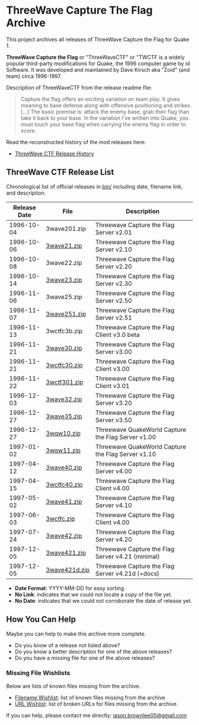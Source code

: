 # ThreeWave Capture The Flag Archive

This project archives all releases of ThreeWave Capture the Flag for Quake 1.

**ThreeWave Capture the Flag** or "ThreeWaveCTF" or "TWCTF is a widely popular third-party modifications for Quake, the 1996 computer game by id Software. It was developed and maintained by Dave Kirsch aka "Zoid" (and team) circa 1996-1997.

Description of ThreeWaveCTF from the release readme file:

> Capture the flag offers an exciting variation on team play.  It gives meaning to base defense along with offensive positioning and strikes. [...] The basic premise is: attack the enemy base, grab their flag than take it back to your base.  In the variation I've written into Quake, you must touch your base flag when carrying the enemy flag in order to score.

Read the reconstructed history of the mod releases here:

* [ThreeWave CTF Release History](research/history.md)

## ThreeWave CTF Release List

Chronological list of official releases in [bin/](bin/) including date, filename link, and description.

Release Date | File | Description
--- | --- | ---
1996-10-04 | 3wave201.zip | Threewave Capture the Flag Server v2.01
1996-10-06 | [3wave21.zip](bin/3wave21.zip) | Threewave Capture the Flag Server v2.10
1996-10-08 | 3wave22.zip | Threewave Capture the Flag Server v2.20
1996-10-14 | [3wave23.zip](bin/3wave23.zip) | Threewave Capture the Flag Server v2.30
1996-11-06 | 3wave25.zip | Threewave Capture the Flag Server v2.50
1996-11-07 | [3wave251.zip](bin/3wave251.zip) | Threewave Capture the Flag Server v2.51
1996-11-13 | 3wctfc3b.zip | Threewave Capture the Flag Client v3.0 beta
1996-11-21 | [3wave30.zip](bin/3wave30.zip) | Threewave Capture the Flag Server v3.00
1996-11-21 | [3wctfc30.zip](bin/3wctfc30.zip) | Threewave Capture the Flag Client v3.00
1996-11-22 | [3wctf301.zip](bin/3wctf301.zip) | Threewave Capture the Flag Client v3.01
1996-12-03 | [3wave32.zip](bin/3wave32.zip) | Threewave Capture the Flag Server v3.20
1996-12-27 | [3wave35.zip](bin/3wave35.zip) | Threewave Capture the Flag Server v3.50
1996-12-27 | [3wqw10.zip](bin/3wqw10.zip) | Threewave QuakeWorld Capture the Flag Server v1.00
1997-01-02 | [3wqw11.zip](bin/3wqw11.zip) | Threewave QuakeWorld Capture the Flag Server v1.10
1997-04-12 | [3wave40.zip](bin/3wave40.zip) | Threewave Capture the Flag Server v4.00
1997-04-15 | [3wctfc40.zip](bin/3wctfc40.zip) | Threewave Capture the Flag Client v4.00
1997-05-02 | [3wave41.zip](bin/3wave41.zip) | Threewave Capture the Flag Server v4.10
1997-06-03 | [3wctfc.zip](bin/3wctfc.zip) | Threewave Capture the Flag Client v4.00
1997-07-24 | [3wave42.zip](bin/3wave42.zip) | Threewave Capture the Flag Server v4.20
1997-12-05 | [3wave421.zip](bin/3wave421.zip) | Threewave Capture the Flag Server v4.21 (minimal)
1997-12-05 | [3wave421d.zip](bin/3wave421d.zip) | Threewave Capture the Flag Server v4.21d (+docs)

* **Date Format**: YYYY-MM-DD for easy sorting.
* **No Link**: indicates that we could not locate a copy of the file yet.
* **No Date**: indicates that we could not corroborate the date of release yet.

## How You Can Help

Maybe you can help to make this archive more complete.

* Do you know of a release not listed above?
* Do you know a better description for one of the above releases?
* Do you have a missing file for one of the above releases?

### Missing File Wishlists

Below are lists of known files missing from the archive.

* [Filename Wishlist](research/wishlist.txt): list of known files missing from the archive.
* [URL Wishlist](research/wishlist_urls.txt): list of broken URLs for files missing from the archive.


If you can help, please contact me directly: jason.brownlee05@gmail.com
